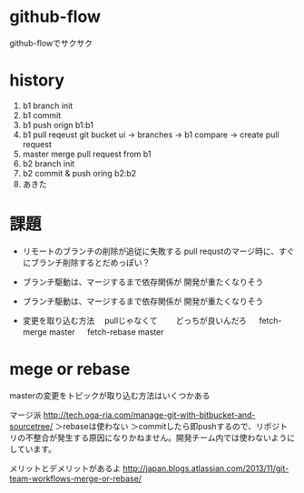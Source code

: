 github-flow
===============

github-flowでサクサク

history
===
1. b1 branch init
2. b1 commit
3. b1 push orign b1:b1
4. b1 pull reqeust
  git bucket ui -> branches -> b1 compare -> create pull request
5. master merge pull request from b1
6. b2 branch init
7. b2 commit & push oring b2:b2
8. あきた


課題
==
* リモートのブランチの削除が追従に失敗する
pull requstのマージ時に、すぐにブランチ削除するとだめっぽい？

* ブランチ駆動は、マージするまで依存関係が
開発が重たくなりそう



* ブランチ駆動は、マージするまで依存関係が
開発が重たくなりそう

* 変更を取り込む方法
　pullじゃなくて
　　どっちが良いんだろ
　	fetch-merge master
　  fetch-rebase master
　  

mege or rebase
===
masterの変更をトピックが取り込む方法はいくつかある
                                                         
マージ派
http://tech.oga-ria.com/manage-git-with-bitbucket-and-sourcetree/
＞rebaseは使わない
＞commitしたら即pushするので、リポジトリの不整合が発生する原因になりかねません。開発チーム内では使わないようにしています。

メリットとデメリットがあるよ
http://japan.blogs.atlassian.com/2013/11/git-team-workflows-merge-or-rebase/